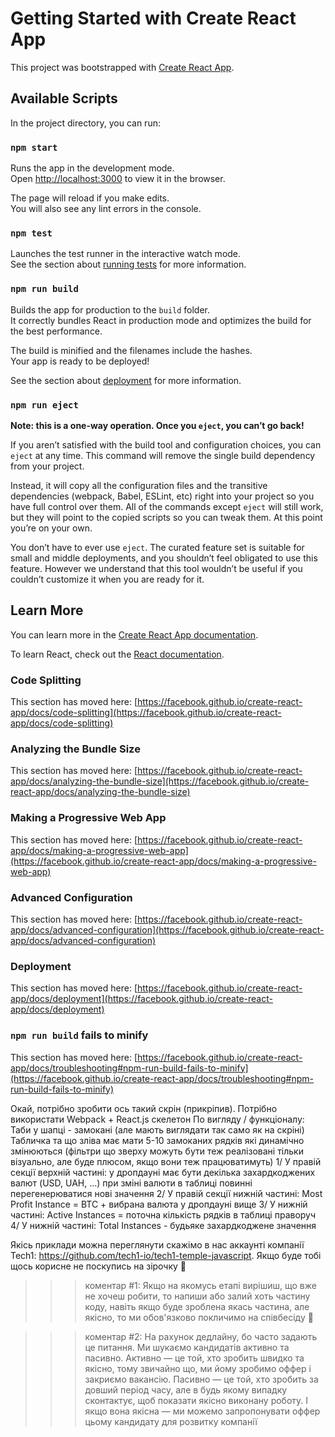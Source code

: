 # Getting Started with Create React App

This project was bootstrapped with
[Create React App](https://github.com/facebook/create-react-app).

## Available Scripts

In the project directory, you can run:

### `npm start`

Runs the app in the development mode.\
Open [http://localhost:3000](http://localhost:3000) to view it in the browser.

The page will reload if you make edits.\
You will also see any lint errors in the console.

### `npm test`

Launches the test runner in the interactive watch mode.\
See the section about [running tests](https://facebook.github.io/create-react-app/docs/running-tests)
for more information.

### `npm run build`

Builds the app for production to the `build` folder.\
It correctly bundles React in production mode and optimizes the build for the best
performance.

The build is minified and the filenames include the hashes.\
Your app is ready to be deployed!

See the section about
[deployment](https://facebook.github.io/create-react-app/docs/deployment) for
more information.

### `npm run eject`

**Note: this is a one-way operation. Once you `eject`, you can’t go back!**

If you aren’t satisfied with the build tool and configuration choices, you can
`eject` at any time. This command will remove the single build dependency from
your project.

Instead, it will copy all the configuration files and the transitive
dependencies (webpack, Babel, ESLint, etc) right into your project so you have
full control over them. All of the commands except `eject` will still work, but
they will point to the copied scripts so you can tweak them. At this point
you’re on your own.

You don’t have to ever use `eject`. The curated feature set is suitable for
small and middle deployments, and you shouldn’t feel obligated to use this
feature. However we understand that this tool wouldn’t be useful if you couldn’t
customize it when you are ready for it.

## Learn More

You can learn more in the
[Create React App documentation](https://facebook.github.io/create-react-app/docs/getting-started).

To learn React, check out the [React documentation](https://reactjs.org/).

### Code Splitting

This section has moved here:
[https://facebook.github.io/create-react-app/docs/code-splitting](https://facebook.github.io/create-react-app/docs/code-splitting)

### Analyzing the Bundle Size

This section has moved here:
[https://facebook.github.io/create-react-app/docs/analyzing-the-bundle-size](https://facebook.github.io/create-react-app/docs/analyzing-the-bundle-size)

### Making a Progressive Web App

This section has moved here:
[https://facebook.github.io/create-react-app/docs/making-a-progressive-web-app](https://facebook.github.io/create-react-app/docs/making-a-progressive-web-app)

### Advanced Configuration

This section has moved here:
[https://facebook.github.io/create-react-app/docs/advanced-configuration](https://facebook.github.io/create-react-app/docs/advanced-configuration)

### Deployment

This section has moved here:
[https://facebook.github.io/create-react-app/docs/deployment](https://facebook.github.io/create-react-app/docs/deployment)

### `npm run build` fails to minify

This section has moved here:
[https://facebook.github.io/create-react-app/docs/troubleshooting#npm-run-build-fails-to-minify](https://facebook.github.io/create-react-app/docs/troubleshooting#npm-run-build-fails-to-minify)

<!-- ТЗ -->

Окай, потрібно зробити ось такий скрін (прикріпив). Потрібно використати
Webpack + React.js скелетон По вигляду / функціоналу: Таби у шапці - замокані
(але мають виглядати так само як на скріні) Табличка та що зліва має мати 5-10
замоканих рядків які динамічно змінюються (фільтри що зверху можуть бути теж
реалізовані тільки візуально, але буде плюсом, якщо вони теж працюватимуть) 
1/ У правій секції верхній частині: у дропдауні має бути декілька захардкоджених
валют (USD, UAH, ...) при зміні валюти в таблиці повинні перегенерюватися нові
значення
 2/ У правій секції нижній частині: Most Profit Instance = BTC + вибрана
валюта у дропдауні вище 3/ У нижній частині: Active Instances = поточна
кількість рядків в таблиці праворуч 4/ У нижній частині: Total Instances -
будьяке захардкоджене значення

Якісь приклади можна переглянути скажімо в нас аккаунті компанії Tech1:
https://github.com/tech1-io/tech1-temple-javascript. Якщо буде тобі щось корисне
не поскупись на зірочку 🙂

> > > коментар #1: Якщо на якомусь етапі вирішиш, що вже не хочеш робити, то
> > > напиши або залий хоть частину коду, навіть якщо буде зроблена якась
> > > частина, але якісно, то ми обов'язково покличимо на співбесіду 🙂

> > > коментар #2: На рахунок дедлайну, бо часто задають це питання. Ми шукаємо
> > > кандидатів активно та пасивно. Активно — це той, хто зробить швидко та
> > > якісно, тому звичайно що, ми йому зробимо оффер і закриємо вакансію.
> > > Пасивно — це той, хто зробить за довший період часу, але в будь якому
> > > випадку сконтактує, щоб показати якісно виконану роботу. І якщо вона
> > > якісна — ми можемо запропонувати оффер цьому кандидату для розвитку
> > > компанії
